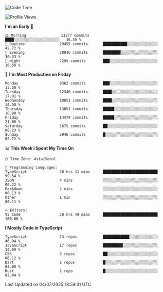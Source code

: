 <!--START_SECTION:waka-->
![Code Time](http://img.shields.io/badge/Code%20Time-7%2C977%20hrs%206%20mins-blue)

![Profile Views](http://img.shields.io/badge/Profile%20Views-0-blue)

**I'm an Early 🐤** 

```text
🌞 Morning                11277 commits       ████░░░░░░░░░░░░░░░░░░░░░   16.36 % 
🌆 Daytime                29459 commits       ███████████░░░░░░░░░░░░░░   42.72 % 
🌃 Evening                20916 commits       ████████░░░░░░░░░░░░░░░░░   30.33 % 
🌙 Night                  7299 commits        ███░░░░░░░░░░░░░░░░░░░░░░   10.59 % 
```
📅 **I'm Most Productive on Friday** 

```text
Monday                   9363 commits        ███░░░░░░░░░░░░░░░░░░░░░░   13.58 % 
Tuesday                  12346 commits       ████░░░░░░░░░░░░░░░░░░░░░   17.91 % 
Wednesday                10051 commits       ████░░░░░░░░░░░░░░░░░░░░░   14.58 % 
Thursday                 13091 commits       █████░░░░░░░░░░░░░░░░░░░░   18.99 % 
Friday                   14479 commits       █████░░░░░░░░░░░░░░░░░░░░   21.00 % 
Saturday                 5675 commits        ██░░░░░░░░░░░░░░░░░░░░░░░   08.23 % 
Sunday                   3946 commits        █░░░░░░░░░░░░░░░░░░░░░░░░   05.72 % 
```


📊 **This Week I Spent My Time On** 

```text
🕑︎ Time Zone: Asia/Seoul

💬 Programming Languages: 
TypeScript               30 hrs 41 mins      █████████████████████████   99.54 % 
JSON                     4 mins              ░░░░░░░░░░░░░░░░░░░░░░░░░   00.22 % 
Markdown                 2 mins              ░░░░░░░░░░░░░░░░░░░░░░░░░   00.13 % 
Other                    1 min               ░░░░░░░░░░░░░░░░░░░░░░░░░   00.11 % 

🔥 Editors: 
VS Code                  30 hrs 49 mins      █████████████████████████   100.00 % 
```

**I Mostly Code in TypeScript** 

```text
TypeScript               23 repos            ████████████░░░░░░░░░░░░░   46.94 % 
JavaScript               17 repos            █████████░░░░░░░░░░░░░░░░   34.69 % 
CSS                      3 repos             ██░░░░░░░░░░░░░░░░░░░░░░░   06.12 % 
Dart                     2 repos             █░░░░░░░░░░░░░░░░░░░░░░░░   04.08 % 
Rust                     1 repo              █░░░░░░░░░░░░░░░░░░░░░░░░   02.04 % 
```




 Last Updated on 04/07/2025 18:59:31 UTC
<!--END_SECTION:waka-->
